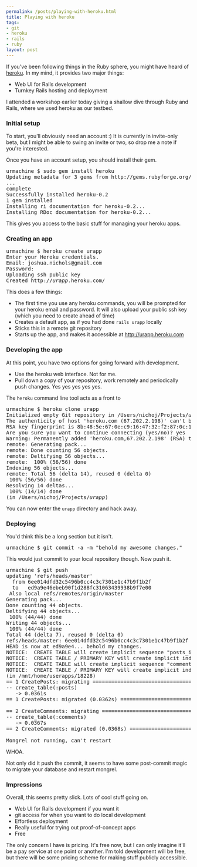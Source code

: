 ```yaml
--- 
permalink: /posts/playing-with-heroku.html
title: Playing with heroku
tags: 
- git
- heroku
- rails
- ruby
layout: post
---
```

If you've been following things in the Ruby sphere, you might have heard of [heroku](http://heroku.com/). In my mind, it provides two major things:

 * Web UI for Rails development
 * Turnkey Rails hosting and deployment
 
I attended a workshop earlier today giving a shallow dive through Ruby and Rails, where we used heroku as our testbed.

### Initial setup

To start, you'll obviously need an account :) It is currently in invite-only beta, but I might be able to swing an invite or two, so drop me a note if you're interested.

Once you have an account setup, you should install their gem.

<pre class="terminal unix">
<samp class="prompt shell">urmachine $</samp> <kbd class="shell">sudo gem install heroku</kbd>
<samp>Updating metadata for 3 gems from http://gems.rubyforge.org/
...
complete
Successfully installed heroku-0.2
1 gem installed
Installing ri documentation for heroku-0.2...
Installing RDoc documentation for heroku-0.2...</samp>
</pre>

This gives you access to the basic stuff for managing your heroku apps.

### Creating an app

<pre class="terminal unix">
<samp class="prompt shell">urmachine $</samp> <kbd>heroku create urapp</kbd>
<samp>Enter your Heroku credentials.
Email: <kbd class="input">joshua.nichols@gmail.com</kbd>
Password:
Uploading ssh public key
Created http://<var>urapp</var>.heroku.com/</samp>
</pre>

This does a few things:

 * The first time you use any heroku commands, you will be prompted for your heroku email and password. It will also upload your public ssh key (which you need to create ahead of time) 
 * Creates a default app, as if you had done `rails urapp` locally
 * Sticks this in a remote git repository
 * Starts up the app, and makes it accessible at http://urapp.heroku.com
 
### Developing the app

At this point, you have two options for going forward with development.

 * Use the heroku web interface. Not for me.
 * Pull down a copy of your repository, work remotely and periodically push changes. Yes yes yes yes yes.

The `heroku` command line tool acts as a front to 

<pre class="terminal unix"><samp class="prompt shell">urmachine $</samp> <kbd>heroku clone urapp</kbd>
<samp>Initialized empty Git repository in /Users/nichoj/Projects/<var>urapp</var>/.git/
The authenticity of host 'heroku.com (67.202.2.198)' can't be established.
RSA key fingerprint is 8b:48:5e:67:0e:c9:16:47:32:f2:87:0c:1f:c8:60:ad.
Are you sure you want to continue connecting (yes/no)? <kbd class="input">yes</kbd>
Warning: Permanently added 'heroku.com,67.202.2.198' (RSA) to the list of known hosts.
remote: Generating pack...
remote: Done counting 56 objects.
remote: Deltifying 56 objects...
remote:  100% (56/56) done
Indexing 56 objects...
remote: Total 56 (delta 14), reused 0 (delta 0)
 100% (56/56) done
Resolving 14 deltas...
 100% (14/14) done
(in /Users/nichoj/Projects/<var>urapp</var>)</samp>
</pre>

You can now enter the `urapp` directory and hack away.

### Deploying

You'd think this be a long section but it isn't.

<pre class="terminal unix">
<samp class="prompt shell">urmachine $</samp> <kbd>git commit -a -m "behold my awesome changes."</kbd>
</pre>

This would just commit to your local repository though. Now push it.

<pre class="terminal unix">
<samp class="prompt shell">urmachine $</samp> <kbd>git push</kbd>
<samp>updating 'refs/heads/master'
  from 6ee014dfd32c5496b0cc4c3c7301e1c47b9f1b2f
  to   ed9a9e46ebeb90f1d288fc31063439938b9f7e00
 Also local refs/remotes/origin/master
Generating pack...
Done counting 44 objects.
Deltifying 44 objects...
 100% (44/44) done
Writing 44 objects...
 100% (44/44) done
Total 44 (delta 7), reused 0 (delta 0)
refs/heads/master: 6ee014dfd32c5496b0cc4c3c7301e1c47b9f1b2f -> ed9a9e46ebeb90f1d288fc31063439938b9f7e00
HEAD is now at ed9a9e4... behold my changes.
NOTICE:  CREATE TABLE will create implicit sequence "posts_id_seq" for serial column "posts.id"
NOTICE:  CREATE TABLE / PRIMARY KEY will create implicit index "posts_pkey" for table "posts"
NOTICE:  CREATE TABLE will create implicit sequence "comments_id_seq" for serial column "comments.id"
NOTICE:  CREATE TABLE / PRIMARY KEY will create implicit index "comments_pkey" for table "comments"
(in /mnt/home/userapps/18228)
== 1 CreatePosts: migrating ===================================================
-- create_table(:posts)
   -> 0.0361s
== 1 CreatePosts: migrated (0.0362s) ==========================================

== 2 CreateComments: migrating ================================================
-- create_table(:comments)
   -> 0.0367s
== 2 CreateComments: migrated (0.0368s) =======================================

Mongrel not running, can't restart
</samp></pre>

WHOA.

Not only did it push the commit, it seems to have some post-commit magic to migrate your database and restart mongrel.

### Impressions

Overall, this seems pretty slick. Lots of cool stuff going on.

 * Web UI for Rails development if you want it
 * git access for when you want to do local development
 * Effortless deployment
 * Really useful for trying out proof-of-concept apps
 * Free
 
The only concern I have is pricing. It's free now, but I can only imagine it'll be a pay service at one point or another. I'm told development will be free, but there will be some pricing scheme for making stuff publicly accessible.